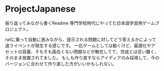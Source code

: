 # ProjectJapanese

振り返ってみながら書くReadme
専門学校時代にやってた日本語学習用ゲームプロジェクト。

railに乗って自動に進みながら、提示される問題に対してどう答えるかによって違うイベントが発生する感じです。
一応ゲームとしては動くけど、最適化やアセットの容量、そもそも面白くない問題などが散在してて、完成とは言い難く、そのまま放置されてました。
もしも作り直すならアイディアのみ採用して、今のバージョンに合わせて作り直した方がいいかもしれない。
